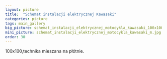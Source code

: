 ```yaml
---
layout: picture
title:  "Schemat instalacji elektrycznej Kawasaki"
categories: picture
tags: main_gallery
big_picture: schemat_instalacji_elektrycznej_motocykla_kawasaki_100x100c_d.jpg
mini_picture: schemat_instalacji_elektrycznej_motocykla_kawasaki_m.jpg
order: 30
---
```

100x100,technika mieszana na płótnie.
